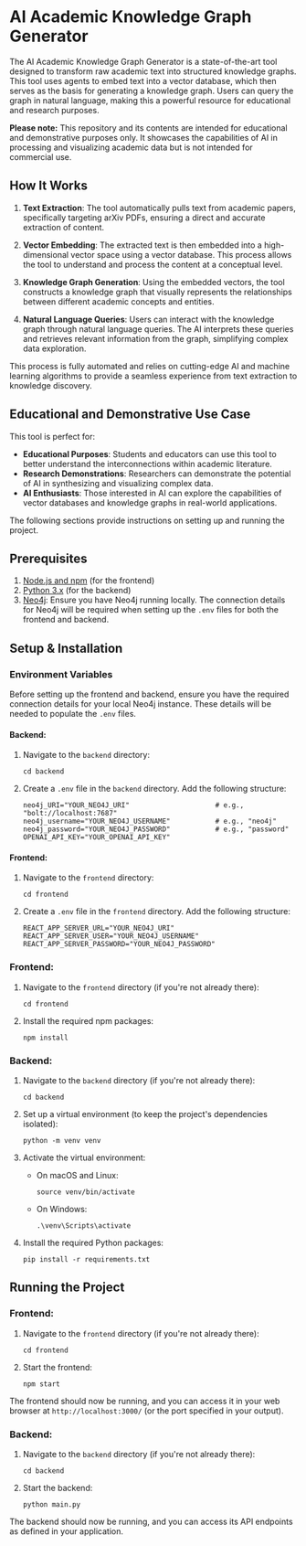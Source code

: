 # AI Academic Knowledge Graph Generator

The AI Academic Knowledge Graph Generator is a state-of-the-art tool designed to transform raw academic text into structured knowledge graphs. This tool uses agents to embed text into a vector database, which then serves as the basis for generating a knowledge graph. Users can query the graph in natural language, making this a powerful resource for educational and research purposes.

**Please note:** This repository and its contents are intended for educational and demonstrative purposes only. It showcases the capabilities of AI in processing and visualizing academic data but is not intended for commercial use.

## How It Works

1. **Text Extraction**: The tool automatically pulls text from academic papers, specifically targeting arXiv PDFs, ensuring a direct and accurate extraction of content.
   
2. **Vector Embedding**: The extracted text is then embedded into a high-dimensional vector space using a vector database. This process allows the tool to understand and process the content at a conceptual level.
   
3. **Knowledge Graph Generation**: Using the embedded vectors, the tool constructs a knowledge graph that visually represents the relationships between different academic concepts and entities.
   
4. **Natural Language Queries**: Users can interact with the knowledge graph through natural language queries. The AI interprets these queries and retrieves relevant information from the graph, simplifying complex data exploration.

This process is fully automated and relies on cutting-edge AI and machine learning algorithms to provide a seamless experience from text extraction to knowledge discovery.

## Educational and Demonstrative Use Case

This tool is perfect for:
- **Educational Purposes**: Students and educators can use this tool to better understand the interconnections within academic literature.
- **Research Demonstrations**: Researchers can demonstrate the potential of AI in synthesizing and visualizing complex data.
- **AI Enthusiasts**: Those interested in AI can explore the capabilities of vector databases and knowledge graphs in real-world applications.

The following sections provide instructions on setting up and running the project.


## Prerequisites

1. [Node.js and npm](https://nodejs.org/) (for the frontend)
2. [Python 3.x](https://www.python.org/downloads/) (for the backend)
3. [Neo4j](https://neo4j.com/download/): Ensure you have Neo4j running locally. The connection details for Neo4j will be required when setting up the `.env` files for both the frontend and backend.

## Setup & Installation

### Environment Variables

Before setting up the frontend and backend, ensure you have the required connection details for your local Neo4j instance. These details will be needed to populate the `.env` files.

#### Backend:

1. Navigate to the `backend` directory:
    ```
    cd backend
    ```

2. Create a `.env` file in the `backend` directory. Add the following structure:
    ```env
    neo4j_URI="YOUR_NEO4J_URI"                     # e.g., "bolt://localhost:7687"
    neo4j_username="YOUR_NEO4J_USERNAME"           # e.g., "neo4j"
    neo4j_password="YOUR_NEO4J_PASSWORD"           # e.g., "password"
    OPENAI_API_KEY="YOUR_OPENAI_API_KEY"
    ```

#### Frontend:

1. Navigate to the `frontend` directory:
    ```
    cd frontend
    ```

2. Create a `.env` file in the `frontend` directory. Add the following structure:
    ```env
    REACT_APP_SERVER_URL="YOUR_NEO4J_URI"
    REACT_APP_SERVER_USER="YOUR_NEO4J_USERNAME"
    REACT_APP_SERVER_PASSWORD="YOUR_NEO4J_PASSWORD"
    ```

### Frontend:

1. Navigate to the `frontend` directory (if you're not already there):
    ```
    cd frontend
    ```

2. Install the required npm packages:
    ```
    npm install
    ```

### Backend:

1. Navigate to the `backend` directory (if you're not already there):
    ```
    cd backend
    ```

2. Set up a virtual environment (to keep the project's dependencies isolated):
    ```
    python -m venv venv
    ```

3. Activate the virtual environment:
    - On macOS and Linux:
        ```
        source venv/bin/activate
        ```
    - On Windows:
        ```
        .\venv\Scripts\activate
        ```

4. Install the required Python packages:
    ```
    pip install -r requirements.txt
    ```

## Running the Project

### Frontend:

1. Navigate to the `frontend` directory (if you're not already there):
    ```
    cd frontend
    ```

2. Start the frontend:
    ```
    npm start
    ```

The frontend should now be running, and you can access it in your web browser at `http://localhost:3000/` (or the port specified in your output).

### Backend:

1. Navigate to the `backend` directory (if you're not already there):
    ```
    cd backend
    ```

2. Start the backend:
    ```
    python main.py
    ```

The backend should now be running, and you can access its API endpoints as defined in your application.
